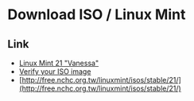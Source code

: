 
# Download ISO / Linux Mint


## Link

* [Linux Mint 21 "Vanessa"](https://linuxmint.com/edition.php?id=299)
* [Verify your ISO image](https://linuxmint-installation-guide.readthedocs.io/en/latest/verify.html)
* [http://free.nchc.org.tw/linuxmint/isos/stable/21/](http://free.nchc.org.tw/linuxmint/isos/stable/21/)

